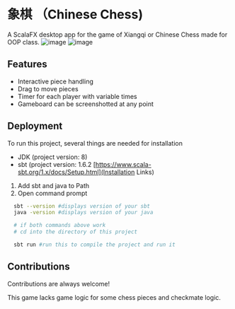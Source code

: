 # 象棋 （Chinese Chess)

A ScalaFX desktop app for the game of Xiangqi or Chinese Chess made for OOP class.
![image](https://user-images.githubusercontent.com/19585239/180686954-d744428f-cbc4-4f07-9666-eccdcc75109c.png)
![image](https://user-images.githubusercontent.com/19585239/180687207-89e8cb2d-2b42-4b68-a61e-6e3ececc2ccc.png)

## Features

- Interactive piece handling
- Drag to move pieces
- Timer for each player with variable times
- Gameboard can be screenshotted at any point


## Deployment

To run this project, several things are needed for installation
- JDK (project version: 8)
- sbt (project version: 1.6.2
[https://www.scala-sbt.org/1.x/docs/Setup.html](Installation Links)

1. Add sbt and java to Path
2. Open command prompt 
```bash
  sbt --version #displays version of your sbt
  java -version #displays version of your java

  # if both commands above work
  # cd into the directory of this project

  sbt run #run this to compile the project and run it
```


## Contributions

Contributions are always welcome!

This game lacks game logic for some chess pieces and checkmate logic.
